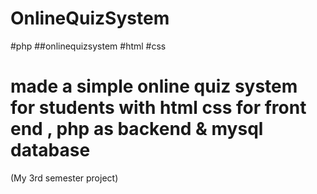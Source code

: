# OnlineQuizSystem
#php ##onlinequizsystem #html #css
# made a simple online quiz system for students with html css for front end , php as backend & mysql database
(My 3rd semester project)
